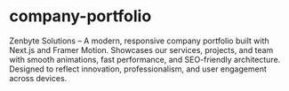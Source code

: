 # company-portfolio
Zenbyte Solutions – A modern, responsive company portfolio built with Next.js and Framer Motion. Showcases our services, projects, and team with smooth animations, fast performance, and SEO-friendly architecture. Designed to reflect innovation, professionalism, and user engagement across devices.
